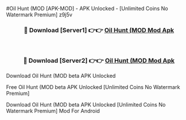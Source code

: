 #Oil Hunt (MOD [APK-MOD] - APK Unlocked - [Unlimited Coins No Watermark Premium] z9j5v



<div align="center">

<h3>🔴 Download [Server1] 👉👉 <a href="https://momento.my/?title=Oil_Hunt_(MOD">Oil Hunt (MOD Mod Apk</a></h3><br>

<h3>🔴 Download [Server2] 👉👉 <a href="https://momento.my/?title=Oil_Hunt_(MOD">Oil Hunt (MOD Mod Apk</a></h3>
</div>



Download Oil Hunt (MOD beta APK Unlocked

Free Oil Hunt (MOD beta APK Unlocked [Unlimited Coins No Watermark Premium]

Download Oil Hunt (MOD beta APK Unlocked [Unlimited Coins No Watermark Premium] Mod For Android
